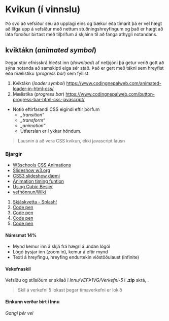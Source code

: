 # Kvikun (í vinnslu)

Þó svo að vefsíður séu að upplagi eins og bækur eða tímarit þá er vel hægt að lífga upp á vefsíður með nettum stuðningshreyfingum og það er hægt að láta forsíður birtast með tilþrifum á skjáinn til að fanga athygli notandans. 

## kviktákn (_animated symbol_)

Þegar stór efnisskrá hleðst inn (_download_) af netþjóni þá getur verið gott að sýna notanda að samskipti eiga sér stað. Það er gert með tákni sem hreyfist eða mælistiku (_progress bar_) sem fyllist.

1. Kviktákn (_loader symbol_) 
   https://www.codingnepalweb.com/animated-loader-in-html-css/
1. Mælistika (_progress bar_)
   https://www.codingnepalweb.com/button-progress-bar-html-css-javascript/


* Notið eftirfarandi CSS eigindi eftir þörfum
  * _„transition“_  
  * _„transform“_ 
  * _„animation“_
  * Útfærslan er í ykkar höndum.  

> Lausnin á að vera CSS kvikun, ekki javascript lausn 

### Bjargir

* [W3schools CSS Animations](https://www.w3schools.com/css/css3_animations.asp)
* [Slideshow w3.org](https://www.w3.org/Style/Examples/007/slideshow.en.html#top)
* [CSS3 slideshow dæmi](https://codeshack.io/pure-css3-image-slideshow-example/)
* [Animation timing funtion](https://developer.mozilla.org/en-US/docs/Web/CSS/animation-timing-function)
* [Using Cubic Besier](https://css-tricks.com/advanced-css-animation-using-cubic-bezier/)
* [vefhönnun/Wiki](https://github.com/vefhonnun/23H-verkefni-s2/wiki#kvikun---animation)

1. [Skjáskvetta - Splash!](https://speckyboy.com/splash-screen-design/)
1. [Code pen](https://codepen.io/rokobuljan/pen/XXzqKQ)
1.  [Code pen](https://codepen.io/maheshambure21/pen/qZZrxy)
1.  [Code pen](https://codepen.io/paulnoble/pen/ZYOzLG)
1.  [Code pen](https://codepen.io/jaskiranchhokar/pen/wmGXav)

#### Námsmat 14%

- Mynd kemur inn á skjá frá hægri á undan lógói
- Lógó þysjar inn (zoom in), kemur á eftir mynd
- Texti á hreyfingu, hreyfing endurtekin viðstöðulaust (infinite)

#### Vekefnaskil

Vefsíðu og stílsíðum er skilað í _Innu/VEFÞ1VG/Verkefni-5_ í **.zip** skrá, . 

> Skil á verkefni 5 lokast þegar tímaverkefni er lokið

#### Einkunn verður birt í Innu

_Gangi þér vel_


